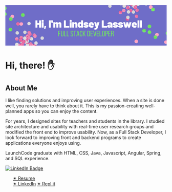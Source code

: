 [![Lindsey's GitHub Banner](./README-image.png)](http://lindseylasswell.com)

# Hi, there! &#9995;
## About Me
I like finding solutions and improving user experiences. When a site is done well, you rarely have to think about it. This is my passion-creating well-planned apps so you can enjoy the content.

For years, I designed sites for teachers and students in the library. I studied site architecture and usability with real-time user research groups and modified the front end to improve usability. Now, as a Full Stack Developer, I look forward to improving front and backend programs to create applications everyone enjoys using. 

LaunchCode graduate with HTML, CSS, Java, Javascript, Angular, Spring, and SQL experience. 

[![LinkedIn Badge](https://img.shields.io/badge/LinkedIn-Profile-informational?style=flat&logo=linkedin&logoColor=white&color=0D76A8)](https://www.linkedin.com/in/llasswell/)



   <ul>
      <a href="https://docs.google.com/document/d/1EZRaRhToQ2cdHuT53qrAlrjwHFEnu315GehuxDlN-0Y/edit?usp=sharing">&#10036; Resume</a> <br>
      <a href="https://www.linkedin.com/in/llasswell/">&#10036; LinkedIn</a>
      <a href="https://replit.com/@handfulofkeyz/">&#10036; Repl.it</a>
    </ul>
  </body>
  
</html>
